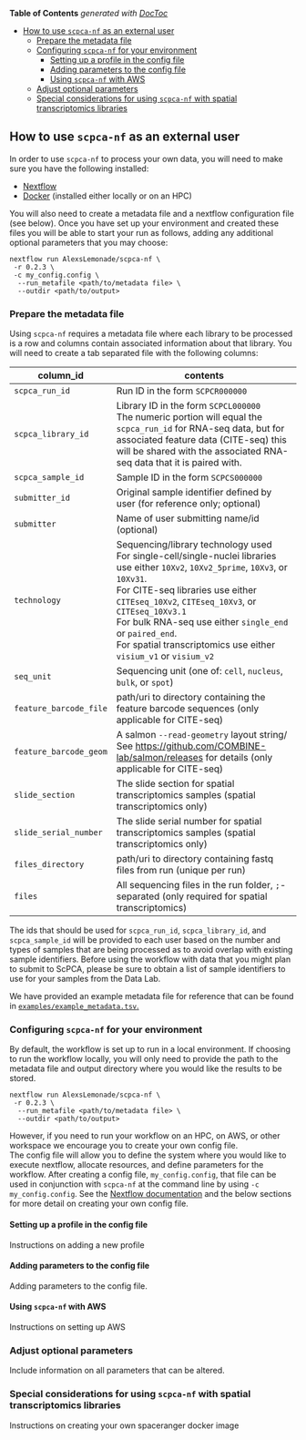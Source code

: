 <!-- START doctoc generated TOC please keep comment here to allow auto update -->
<!-- DON'T EDIT THIS SECTION, INSTEAD RE-RUN doctoc TO UPDATE -->
**Table of Contents**  *generated with [DocToc](https://github.com/thlorenz/doctoc)*

- [How to use `scpca-nf` as an external user](#how-to-use-scpca-nf-as-an-external-user)
  - [Prepare the metadata file](#prepare-the-metadata-file)
  - [Configuring `scpca-nf` for your environment](#configuring-scpca-nf-for-your-environment)
    - [Setting up a profile in the config file](#setting-up-a-profile-in-the-config-file)
    - [Adding parameters to the config file](#adding-parameters-to-the-config-file)
    - [Using `scpca-nf` with AWS](#using-scpca-nf-with-aws)
  - [Adjust optional parameters](#adjust-optional-parameters)
  - [Special considerations for using `scpca-nf` with spatial transcriptomics libraries](#special-considerations-for-using-scpca-nf-with-spatial-transcriptomics-libraries)

<!-- END doctoc generated TOC please keep comment here to allow auto update -->

## How to use `scpca-nf` as an external user 

In order to use `scpca-nf` to process your own data, you will need to make sure you have the following installed: 

- [Nextflow](https://www.nextflow.io/docs/latest/getstarted.html#installation)
- [Docker](https://docs.docker.com/get-started/#download-and-install-docker) (installed either locally or on an HPC)

You will also need to create a metadata file and a nextflow configuration file (see below).
Once you have set up your environment and created these files you will be able to start your run as follows, adding any additional optional parameters that you may choose: 

```
nextflow run AlexsLemonade/scpca-nf \
 -r 0.2.3 \
 -c my_config.config \
  --run_metafile <path/to/metadata file> \
  --outdir <path/to/output>
```

### Prepare the metadata file 

Using `scpca-nf` requires a metadata file where each library to be processed is a row and columns contain associated information about that library. 
You will need to create a tab separated file with the following columns: 

| column_id       | contents                                                       |
|-----------------|----------------------------------------------------------------|
| `scpca_run_id`    | Run ID in the form `SCPCR000000`                               |
| `scpca_library_id` | Library ID in the form `SCPCL000000` <br> The numeric portion will equal the `scpca_run_id` for RNA-seq data, but for associated feature data (CITE-seq) this will be shared with the associated RNA-seq data that it is paired with.|
| `scpca_sample_id` | Sample ID in the form `SCPCS000000`                            |
| `submitter_id`    | Original sample identifier defined by user (for reference only; optional)    |
| `submitter`       | Name of user submitting name/id           (optional)                  |
| `technology`      | Sequencing/library technology used <br> For single-cell/single-nuclei libraries use either `10Xv2`, `10Xv2_5prime`, `10Xv3`, or `10Xv31`. <br> For CITE-seq libraries use either `CITEseq_10Xv2`, `CITEseq_10Xv3`, or `CITEseq_10Xv3.1` <br> For bulk RNA-seq use either `single_end` or `paired_end`. <br> For spatial transcriptomics use either `visium_v1` or `visium_v2`      |
| `seq_unit`        | Sequencing unit (one of: `cell`, `nucleus`, `bulk`, or `spot`)           |
| `feature_barcode_file` | path/uri to directory containing the feature barcode sequences (only applicable for CITE-seq)  |	
| `feature_barcode_geom` | A salmon `--read-geometry` layout string/ See https://github.com/COMBINE-lab/salmon/releases for details (only applicable for CITE-seq) |
| `slide_section`   | The slide section for spatial transcriptomics samples     (spatial transcriptomics only)       |
| `slide_serial_number` | The slide serial number for spatial transcriptomics samples  (spatial transcriptomics only)   |
| `files_directory` | path/uri to directory containing fastq files from run (unique per run) |
| `files`           | All sequencing files in the run folder, `;`-separated (only required for spatial transcriptomics)  |

The ids that should be used for `scpca_run_id`, `scpca_library_id`, and `scpca_sample_id` will be provided to each user based on the number and types of samples that are being processed as to avoid overlap with existing sample identifiers. 
Before using the workflow with data that you might plan to submit to ScPCA, please be sure to obtain a list of sample identifiers to use for your samples from the Data Lab. 

We have provided an example metadata file for reference that can be found in [`examples/example_metadata.tsv`.](examples/example_metadata.tsv)

### Configuring `scpca-nf` for your environment

By default, the workflow is set up to run in a local environment. 
If choosing to run the workflow locally, you will only need to provide the path to the metadata file and output directory where you would like the results to be stored. 

```
nextflow run AlexsLemonade/scpca-nf \
 -r 0.2.3 \
  --run_metafile <path/to/metadata file> \
  --outdir <path/to/output>
```

However, if you need to run your workflow on an HPC, on AWS, or other workspace we encourage you to create your own config file.  
The config file will allow you to define the system where you would like to execute nextflow, allocate resources, and define parameters for the workflow. 
After creating a config file, `my_config.config`, that file can be used in conjunction with `scpca-nf` at the command line by using `-c my_config.config`. 
See the [Nextflow documentation](https://www.nextflow.io/docs/latest/config.html) and the below sections for more detail on creating your own config file. 

#### Setting up a profile in the config file
Instructions on adding a new profile

#### Adding parameters to the config file
Adding parameters to the config file. 

#### Using `scpca-nf` with AWS
Instructions on setting up AWS

### Adjust optional parameters

Include information on all parameters that can be altered. 

### Special considerations for using `scpca-nf` with spatial transcriptomics libraries 

Instructions on creating your own spaceranger docker image
